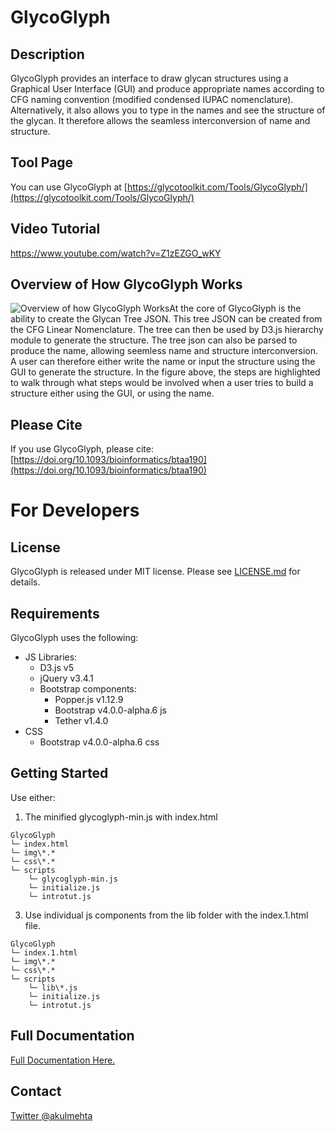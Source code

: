 
# GlycoGlyph

## Description

GlycoGlyph provides an interface to draw glycan structures using a Graphical User Interface (GUI) and produce appropriate names according to CFG naming convention (modified condensed IUPAC nomenclature). Alternatively, it also allows you to type in the names and see the structure of the glycan. It therefore allows the seamless interconversion of name and structure.

## Tool Page

You can use GlycoGlyph at [https://glycotoolkit.com/Tools/GlycoGlyph/](https://glycotoolkit.com/Tools/GlycoGlyph/)

## Video Tutorial

https://www.youtube.com/watch?v=Z1zEZGO_wKY

## Overview of How GlycoGlyph Works

![Overview of how GlycoGlyph Works](https://glycotoolkit.com/wp-content/uploads/2019/11/Figure1@4x-100.png)At the core of GlycoGlyph is the ability to create the Glycan Tree JSON. This tree JSON can be created from the CFG Linear Nomenclature. The tree can then be used by D3.js hierarchy module to generate the structure. The tree json can also be parsed to produce the name, allowing seemless name and structure interconversion. A user can therefore either write the name or input the structure using the GUI to generate the structure.
In the figure above, the steps are highlighted to walk through what steps would be involved when a user tries to build a structure either using the GUI, or using the name.

## Please Cite

If you use GlycoGlyph, please cite: [https://doi.org/10.1093/bioinformatics/btaa190](https://doi.org/10.1093/bioinformatics/btaa190)

# For Developers


## License
GlycoGlyph is released under MIT license. Please see [LICENSE.md](LICENSE) for details.

## Requirements
GlycoGlyph uses the following: 
- JS Libraries:
	- D3.js v5
	- jQuery v3.4.1
	- Bootstrap components:
		- Popper.js v1.12.9
		- Bootstrap v4.0.0-alpha.6 js
		- Tether v1.4.0
- CSS
	- Bootstrap v4.0.0-alpha.6 css

## Getting Started
Use either:
1. The minified glycoglyph-min.js with index.html
```
GlycoGlyph
└─ index.html
└─ img\*.*
└─ css\*.*
└─ scripts
    └─ glycoglyph-min.js
    └─ initialize.js
    └─ introtut.js
```
3. Use individual js components from the lib folder with the index.1.html file.
```
GlycoGlyph
└─ index.1.html
└─ img\*.*
└─ css\*.*
└─ scripts
    └─ lib\*.js
    └─ initialize.js
    └─ introtut.js
```

## Full Documentation
[Full Documentation Here.](Documentation.md)

## Contact
[Twitter @akulmehta](https://twitter.com/akulmehta)
